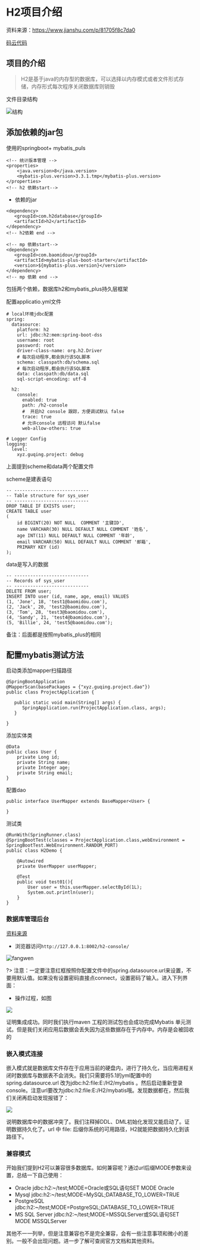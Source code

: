 # H2项目介绍

资料来源：https://www.jianshu.com/p/81705f8c7da0 

[码云代码](https://gitee.com/L10052108/springboot_project/tree/h2/)

##  项目的介绍

> H2是基于java的内存型的数据库，可以选择以内存模式或者文件形式存储，内存形式每次程序关闭数据库则销毁

文件目录结构

![结构](large/e6c9d24ely1h0e0yesfwkj20ou0vg77g.jpg ":size=30%")

## 添加依赖的jar包

使用的springboot+ mybatis_puls

```
<!-- 统计版本管理 -->
<properties>
	<java.version>8</java.version>
	<mybatis-plus.version>3.3.1.tmp</mybatis-plus.version>
</properties>
<!-- h2 依赖start-->
```

- 依赖的jar

```
<dependency>
   <groupId>com.h2database</groupId>
   <artifactId>h2</artifactId>
</dependency>
<!-- h2依赖 end -->

<!-- mp 依赖start-->
<dependency>
   <groupId>com.baomidou</groupId>
   <artifactId>mybatis-plus-boot-starter</artifactId>
   <version>${mybatis-plus.version}</version>
</dependency>
<!-- mp 依赖 end -->
```

包括两个依赖，数据库h2和mybatis_plus持久层框架



配置applicatio.yml文件

```
# local环境jdbc配置
spring:
  datasource:
    platform: h2
    url: jdbc:h2:mem:spring-boot-dss
    username: root
    password: root
    driver-class-name: org.h2.Driver
    # 每次启动程序,都会执行该SQL脚本
    schema: classpath:db/schema.sql
    # 每次启动程序,都会执行该SQL脚本
    data: classpath:db/data.sql
    sql-script-encoding: utf-8

  h2:
    console:
      enabled: true
      path: /h2-console
      #  开启h2 console 跟踪，方便调试默认 false
      trace: true
      # 允许console 远程访问 默认false
      web-allow-others: true

# Logger Config
logging:
  level:
    xyz.guqing.project: debug
```

上面提到scheme和data两个配置文件

scheme是建表语句

```
-- ----------------------------
-- Table structure for sys_user
-- ----------------------------
DROP TABLE IF EXISTS user;
CREATE TABLE user
(
    id BIGINT(20) NOT NULL  COMMENT '主键ID',
    name VARCHAR(30) NULL DEFAULT NULL COMMENT '姓名',
    age INT(11) NULL DEFAULT NULL COMMENT '年龄',
    email VARCHAR(50) NULL DEFAULT NULL COMMENT '邮箱',
    PRIMARY KEY (id)
);
```

data是写入的数据

```
-- ----------------------------
-- Records of sys_user
-- ----------------------------
DELETE FROM user;
INSERT INTO user (id, name, age, email) VALUES
(1, 'Jone', 18, 'test1@baomidou.com'),
(2, 'Jack', 20, 'test2@baomidou.com'),
(3, 'Tom', 28, 'test3@baomidou.com'),
(4, 'Sandy', 21, 'test4@baomidou.com'),
(5, 'Billie', 24, 'test5@baomidou.com');
```

备注：后面都是按照mybatis_plus的相同

## 配置mybatis测试方法

启动类添加mapper扫描路径

```
@SpringBootApplication
@MapperScan(basePackages = {"xyz.guqing.project.dao"})
public class ProjectApplication {

   public static void main(String[] args) {
      SpringApplication.run(ProjectApplication.class, args);
   }

}
```

添加实体类

```
@Data
public class User {
    private Long id;
    private String name;
    private Integer age;
    private String email;
}
```

配置dao

```
public interface UserMapper extends BaseMapper<User> {

}
```

测试类

```
@RunWith(SpringRunner.class)
@SpringBootTest(classes = ProjectApplication.class,webEnvironment = SpringBootTest.WebEnvironment.RANDOM_PORT)
public class H2Demo {

    @Autowired
    private UserMapper userMapper;

    @Test
    public void test01(){
        User user = this.userMapper.selectById(1L);
        System.out.println(user);
    }
}
```

### 数据库管理后台

[资料来源](https://segmentfault.com/a/1190000020636564)

- 浏览器访问`http://127.0.0.1:8002/h2-console/`



![fangwen](large/e6c9d24ely1h0e0imqvfgj20bu089aad.jpg)

?>  注意：一定要注意红框按照你配置文件中的spring.datasource.url来设置，不要用默认值。如果没有设置密码直接点connect，设置密码了输入。进入下列界面：

- 操作过程，如图

![](large/e6c9d24ely1h0e0hfj23fg20pe0fyqk2.gif)

证明集成成功。同时我们执行maven 工程的测试包也会成功完成Mybatis 单元测试。但是我们关闭应用后数据会丢失因为这些数据存在于内存中。内存是会被回收的

### 嵌入模式连接

嵌入模式就是数据库文件存在于应用当前的硬盘内，进行了持久化，当应用进程关闭时数据库与数据表不会消失。我们只需要将5.1的yml配置中的 spring.datasource.url 改为jdbc:h2:file:E:/H2/mybatis 。然后启动重新登录console。注意url要改为jdbc:h2:file:E:/H2/mybatis哦。发现数据都在，然后我们关闭再启动发现报错了：

![](large/e6c9d24ely1h0e0yxme47j20m801uq33.jpg)

说明数据库中的数据冲突了。我们注释掉DDL、DML初始化发现又能启动了。证明数据持久化了。url 中 file: 后缀你系统的可用路径，H2就能把数据持久化到该路径下。

### 兼容模式

开始我们提到H2可以兼容很多数据库。如何兼容呢？通过url后缀MODE参数来设置，总结一下自己使用：

- Oracle jdbc:h2:~/test;MODE=Oracle或SQL语句SET MODE Oracle
- Mysql jdbc:h2:~/test;MODE=MySQL;DATABASE_TO_LOWER=TRUE
- PostgreSQL jdbc:h2:~/test;MODE=PostgreSQL;DATABASE_TO_LOWER=TRUE
- MS SQL Server jdbc:h2:~/test;MODE=MSSQLServer或SQL语句SET MODE MSSQLServer

其他不一一列举，但是注意兼容也不是完全兼容，会有一些注意事项和微小的差别。一般不会出现问题。进一步了解可查阅官方文档和其他资料。

